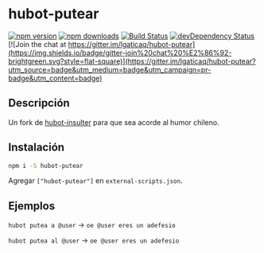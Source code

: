 # hubot-putear

[![npm version](https://img.shields.io/npm/v/hubot-putear.svg?style=flat-square)](https://www.npmjs.com/package/hubot-putear)
[![npm downloads](https://img.shields.io/npm/dm/hubot-putear.svg?style=flat-square)](https://www.npmjs.com/package/hubot-putear)
[![Build Status](https://img.shields.io/travis/lgaticaq/hubot-putear.svg?style=flat-square)](https://travis-ci.org/lgaticaq/hubot-putear)
[![devDependency Status](https://img.shields.io/david/dev/lgaticaq/hubot-putear.svg?style=flat-square)](https://david-dm.org/lgaticaq/hubot-putear#info=devDependencies)
[![Join the chat at https://gitter.im/lgaticaq/hubot-putear](https://img.shields.io/badge/gitter-join%20chat%20%E2%86%92-brightgreen.svg?style=flat-square)](https://gitter.im/lgaticaq/hubot-putear?utm_source=badge&utm_medium=badge&utm_campaign=pr-badge&utm_content=badge)

## Descripción
Un fork de [hubot-insulter](http://github.com/altryne/hubot-insulter) para que sea acorde al humor chileno.

## Instalación
```bash
npm i -S hubot-putear
```

Agregar `["hubot-putear"]` en `external-scripts.json`.

## Ejemplos
`hubot putea a @user` -> `oe @user eres un adefesio`

`hubot putea al @user` -> `oe @user eres un adefesio`
